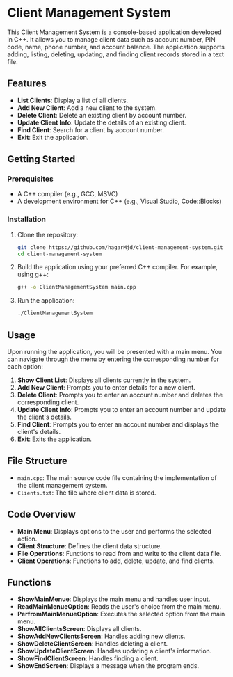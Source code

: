 # Client Management System

This Client Management System is a console-based application developed in C++. It allows you to manage client data such as account number, PIN code, name, phone number, and account balance. The application supports adding, listing, deleting, updating, and finding client records stored in a text file.

## Features

- **List Clients**: Display a list of all clients.
- **Add New Client**: Add a new client to the system.
- **Delete Client**: Delete an existing client by account number.
- **Update Client Info**: Update the details of an existing client.
- **Find Client**: Search for a client by account number.
- **Exit**: Exit the application.

## Getting Started

### Prerequisites

- A C++ compiler (e.g., GCC, MSVC)
- A development environment for C++ (e.g., Visual Studio, Code::Blocks)

### Installation

1. Clone the repository:

    ```bash
    git clone https://github.com/hagarMjd/client-management-system.git
    cd client-management-system
    ```

2. Build the application using your preferred C++ compiler. For example, using g++:

    ```bash
    g++ -o ClientManagementSystem main.cpp
    ```

3. Run the application:

    ```bash
    ./ClientManagementSystem
    ```

## Usage

Upon running the application, you will be presented with a main menu. You can navigate through the menu by entering the corresponding number for each option:

1. **Show Client List**: Displays all clients currently in the system.
2. **Add New Client**: Prompts you to enter details for a new client.
3. **Delete Client**: Prompts you to enter an account number and deletes the corresponding client.
4. **Update Client Info**: Prompts you to enter an account number and update the client's details.
5. **Find Client**: Prompts you to enter an account number and displays the client's details.
6. **Exit**: Exits the application.

## File Structure

- `main.cpp`: The main source code file containing the implementation of the client management system.
- `Clients.txt`: The file where client data is stored.

## Code Overview

- **Main Menu**: Displays options to the user and performs the selected action.
- **Client Structure**: Defines the client data structure.
- **File Operations**: Functions to read from and write to the client data file.
- **Client Operations**: Functions to add, delete, update, and find clients.

## Functions

- **ShowMainMenue**: Displays the main menu and handles user input.
- **ReadMainMenueOption**: Reads the user's choice from the main menu.
- **PerfromMainMenueOption**: Executes the selected option from the main menu.
- **ShowAllClientsScreen**: Displays all clients.
- **ShowAddNewClientsScreen**: Handles adding new clients.
- **ShowDeleteClientScreen**: Handles deleting a client.
- **ShowUpdateClientScreen**: Handles updating a client's information.
- **ShowFindClientScreen**: Handles finding a client.
- **ShowEndScreen**: Displays a message when the program ends.
